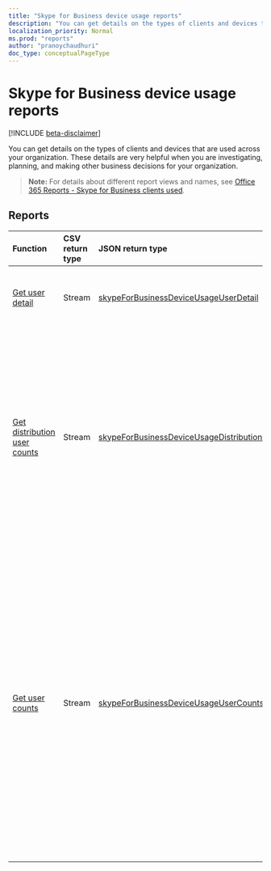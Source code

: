 ```yaml
---
title: "Skype for Business device usage reports"
description: "You can get details on the types of clients and devices that are used across your organization. These details are very helpful when you are investigating, planning, and making other business decisions for your organization."
localization_priority: Normal
ms.prod: "reports"
author: "pranoychaudhuri"
doc_type: conceptualPageType
---
```


# Skype for Business device usage reports

[!INCLUDE [beta-disclaimer](../../includes/beta-disclaimer.md)]

You can get details on the types of clients and devices that are used across your organization. These details are very helpful when you are investigating, planning, and making other business decisions for your organization.

> **Note:** For details about different report views and names, see [Office 365 Reports - Skype for Business clients used](https://support.office.com/client/Skype-for-Business-clients-used-b9019c36-034f-40c7-acb0-c2a0400b03c3).

## Reports

| Function                                 | CSV return type | JSON return type                         | Description                              |
| :--------------------------------------- | :-------------- | :--------------------------------------- | ---------------------------------------- |
| [Get user detail](../api/reportroot-getskypeforbusinessdeviceusageuserdetail.md) | Stream          | [skypeForBusinessDeviceUsageUserDetail](../resources/skypeforbusinessdeviceusageuserdetail.md) | Get details about Skype for Business device usage by user. |
| [Get distribution user counts](../api/reportroot-getskypeforbusinessdeviceusagedistributionusercounts.md) | Stream          | [skypeForBusinessDeviceUsageDistributionUserCounts](../resources/skypeforbusinessdeviceusagedistributionusercounts.md) | Get the number of users using unique devices in your organization. The report will show you the number of users per device including Windows, Windows phone, Android phone, iPhone, and iPad. |
| [Get user counts](../api/reportroot-getskypeforbusinessdeviceusageusercounts.md) | Stream          | [skypeForBusinessDeviceUsageUserCounts](../resources/skypeforbusinessdeviceusageusercounts.md) | Get the usage trends on how many users in your organization have connected using the Skype for Business app. You will also get a breakdown by the type of device (Windows, Windows phone, Android phone, iPhone, or iPad) on which the Skype for Business client app is installed and used across your organization. |
<!--
{
  "type": "#page.annotation",
  "suppressions": [
    "Error: /api-reference/beta/resources/skype-for-business-device-usage-reports.md:\r\n      Exception processing links.\r\n    System.ArgumentException: Link Definition was null. Link text: !INCLUDE [beta-disclaimer](../../includes/beta-disclaimer.md)\r\n      at ApiDoctor.Validation.DocFile.get_LinkDestinations()\r\n      at ApiDoctor.Validation.DocSet.ValidateLinks(Boolean includeWarnings, String[] relativePathForFiles, IssueLogger issues, Boolean requireFilenameCaseMatch, Boolean printOrphanedFiles)"
  ]
}
-->
